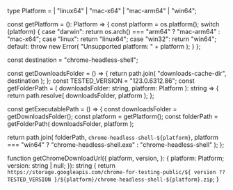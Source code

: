 type Platform =
  | "linux64"
  | "mac-x64"
  | "mac-arm64"
  | "win64";

const getPlatform = (): Platform => {
  const platform = os.platform();
  switch (platform) {
    case "darwin":
      return os.arch() === "arm64"
        ? "mac-arm64"
        : "mac-x64";
    case "linux":
      return "linux64";
    case "win32":
      return "win64";
    default:
      throw new Error(
        "Unsupported platform: " +
          platform
      );
  }
};

const destination =
  "chrome-headless-shell";

const getDownloadsFolder = () => {
  return path.join(
    "downloads-cache-dir",
    destination
  );
};
const TESTED_VERSION = "123.0.6312.86";
const getFolderPath = (
  downloadsFolder: string,
  platform: Platform
): string => {
  return path.resolve(
    downloadsFolder,
    platform
  );
};

const getExecutablePath = () => {
  const downloadsFolder =
    getDownloadsFolder();
  const platform = getPlatform();
  const folderPath = getFolderPath(
    downloadsFolder,
    platform
  );

  return path.join(
    folderPath,
    `chrome-headless-shell-${platform}`,
    platform === "win64"
      ? "chrome-headless-shell.exe"
      : "chrome-headless-shell"
  );
};

function getChromeDownloadUrl({
  platform,
  version,
}: {
  platform: Platform;
  version: string | null;
}): string {
  return `https://storage.googleapis.com/chrome-for-testing-public/${
    version ?? TESTED_VERSION
  }/${platform}/chrome-headless-shell-${platform}.zip`;
}